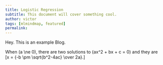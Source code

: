 ```yaml
---
title: Logistic Regression
subtitle: This document will cover something cool.
author: victor
tags: [mlmindmap, featured]
permalink:
---
```


Hey. This is an example Blog.


When \(a \ne 0\), there are two solutions to \(ax^2 + bx + c = 0\) and they are
\[x = {-b \pm \sqrt{b^2-4ac} \over 2a}.\]
